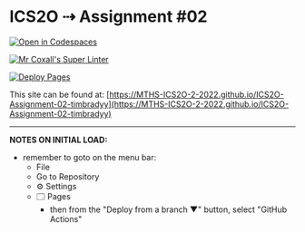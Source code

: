 # ICS2O ⇢ Assignment #02

[![Open in Codespaces](https://classroom.github.com/assets/launch-codespace-7f7980b617ed060a017424585567c406b6ee15c891e84e1186181d67ecf80aa0.svg)](https://classroom.github.com/open-in-codespaces?assignment_repo_id=10901764)

[![Mr Coxall's Super Linter](https://github.com/MTHS-ICS2O-2-2022/ICS2O-Assignment-02-timbradyy/workflows/Mr%20Coxall's%20Super%20Linter/badge.svg)](https://github.com/MTHS-ICS2O-2-2022/ICS2O-Assignment-02-timbradyy/actions)

[![Deploy Pages](https://github.com/MTHS-ICS2O-2-2022/ICS2O-Assignment-02-timbradyy/workflows/Deploy%20Pages/badge.svg)](https://github.com/MTHS-ICS2O-2-2022/ICS2O-Assignment-02-timbradyy/actions)

This site can be found at: [https://MTHS-ICS2O-2-2022.github.io/ICS2O-Assignment-02-timbradyy](https://MTHS-ICS2O-2-2022.github.io/ICS2O-Assignment-02-timbradyy)

---

**NOTES ON INITIAL LOAD:**
- remember to goto on the menu bar:
  - File
  - Go to Repository
  - ⚙ Settings
  - 🗔 Pages
    - then from the "Deploy from a branch ▼" button, select "GitHub Actions"
